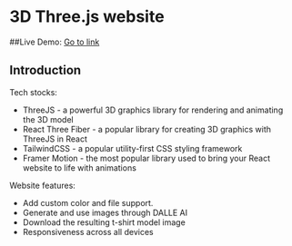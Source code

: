 # 3D Three.js website
##Live Demo: <a href="https://tshirt.iran.liara.run">Go to link</a>
## Introduction

Tech stocks:
- ThreeJS - a powerful 3D graphics library for rendering and animating the 3D model
- React Three Fiber - a popular library for creating 3D graphics with ThreeJS in React
- TailwindCSS - a popular utility-first CSS styling framework
- Framer Motion - the most popular library used to bring your React website to life with animations

Website features:
- Add custom color and file support.
- Generate and use images through DALLE AI
- Download the resulting t-shirt model image
- Responsiveness across all devices


